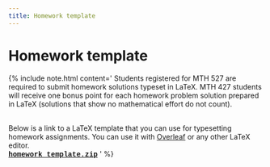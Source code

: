 ```yaml
---
title: Homework template
---
```


# Homework template



{% include note.html content='
Students registered for MTH 527 are required to submit homework
solutions typeset in LaTeX. MTH 427 students will receive one bonus
point for each homework problem solution prepared in LaTeX
(solutions that show no mathematical effort do not count).
<br/>

<br/>
Below is a link to a LaTeX template that you can use for typesetting homework assignments.
You can use it with <a href="https://www.overleaf.com/" target="_blank">Overleaf</a>
or any other LaTeX editor. 
<br/>
<a href="/assets/homework_template.zip" markdown="0" style="font-family: Courier, monospace; font-weight:bold;">
<i markdown="0" class="fa fa-download fa-lg"></i> homework_template.zip</a>
' %}
